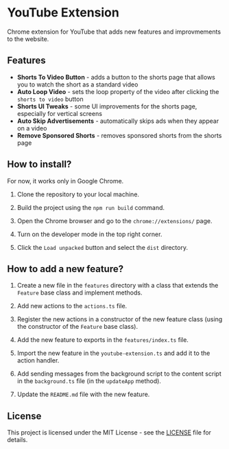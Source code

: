 # YouTube Extension

Chrome extension for YouTube that adds new features and improvmements to the website.


## Features

- **Shorts To Video Button** - adds a button to the shorts page that allows you to watch the short as a standard video
- **Auto Loop Video** - sets the loop property of the video after clicking the `shorts to video` button
- **Shorts UI Tweaks** - some UI improvements for the shorts page, especially for vertical screens
- **Auto Skip Advertisements** - automatically skips ads when they appear on a video
- **Remove Sponsored Shorts** - removes sponsored shorts from the shorts page


## How to install?

For now, it works only in Google Chrome.

1. Clone the repository to your local machine.

2. Build the project using the `npm run build` command.

3. Open the Chrome browser and go to the `chrome://extensions/` page.

4. Turn on the developer mode in the top right corner.

5. Click the `Load unpacked` button and select the `dist` directory.


## How to add a new feature?

1. Create a new file in the `features` directory with a class that extends the `Feature` base class and implement methods.

2. Add new actions to the `actions.ts` file.

3. Register the new actions in a constructor of the new feature class (using the constructor of the `Feature` base class).

4. Add the new feature to exports in the `features/index.ts` file.

5. Import the new feature in the `youtube-extension.ts` and add it to the action handler.

6. Add sending messages from the background script to the content script in the `background.ts` file (in the `updateApp` method).

7. Update the `README.md` file with the new feature.


## License

This project is licensed under the MIT License - see the [LICENSE](LICENSE) file for details.
